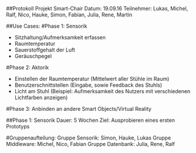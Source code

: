 ##Protokoll Projekt Smart-Chair
Datum: 19.09.16
Teilnehmer: Lukas, Michel, Ralf, Nico, Hauke, Simon, Fabian, Julia, Rene, Martin

##Use Cases:
#Phase 1: Sensorik

- Sitzhaltung/Aufmerksamkeit erfassen
- Raumtemperatur
- Sauerstoffgehalt der Luft
- Geräuschpegel

#Phase 2: Aktorik

- Einstellen der Raumtemperatur (Mittelwert aller Stühle im Raum)
- Benutzerschnittstellen (Eingabe, sowie Feedback des Stuhls)
- Licht am Stuhl (Beispiel: Aufmerksamkeit des Nutzers mit verschiedenen Lichtfarben anzeigen)

#Phase 3: Anbinden an andere Smart Objects/Virtual Reality

##Phase 1: Sensorik
Dauer: 5 Wochen
Ziel: Ausprobieren eines ersten Prototyps

#Gruppenaufteilung:
Gruppe Sensorik: Simon, Hauke, Lukas
Gruppe Middleware: Michel, Nico, Fabian
Gruppe Datenbank: Julia, Rene, Ralf


